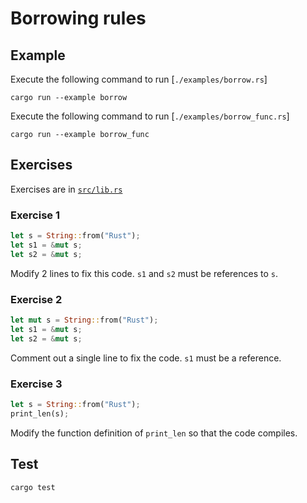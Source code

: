 # Borrowing rules

## Example

Execute the following command to run [`./examples/borrow.rs`]

```shell
cargo run --example borrow
```

Execute the following command to run [`./examples/borrow_func.rs`]

```shell
cargo run --example borrow_func
```

## Exercises

Exercises are in [`src/lib.rs`](./src/lib.rs)

### Exercise 1

```rust
let s = String::from("Rust");
let s1 = &mut s;
let s2 = &mut s;
```

Modify 2 lines to fix this code. `s1` and `s2` must be references to `s`.

### Exercise 2

```rust
let mut s = String::from("Rust");
let s1 = &mut s;
let s2 = &mut s;
```

Comment out a single line to fix the code. `s1` must be a reference.

### Exercise 3

```rust
let s = String::from("Rust");
print_len(s);
```

Modify the function definition of `print_len` so that the code compiles.

## Test

```shell
cargo test
```
